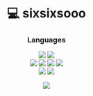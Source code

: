 <h1 align="center">💻 sixsixsooo </h1>

<h3 align="center">Languages</h3>
<div align="center">
  <div>
    <img src="https://img.shields.io/badge/-HTML-090909?style=for-the-badge&logo=HTML5&logoColor=E34F26">
    <img src="https://img.shields.io/badge/-CSS-090909?style=for-the-badge&logo=css3&logoColor=1572B6">
  </div>
  <div>
    <img src="https://img.shields.io/badge/JavaScript-090909?style=for-the-badge&logo=javascript&logoColor=F7DF1E">
    <img src="https://img.shields.io/badge/TypeScript-090909?style=for-the-badge&logo=typescript&logoColor=white">
    <img src="https://img.shields.io/badge/React-090909?style=for-the-badge&logo=react&logoColor=61DAFB">
    <img src="https://img.shields.io/badge/Redux-090909?style=for-the-badge&logo=redux&logoColor=white">
  </div>
  <div>
    <img src="NEXTJS-090909?style=for-the-badge&logo=redux&logoColor=Green">
    <img src="Solidity-090909?style=for-the-badge&logo=redux&logoColor=Green">
  </div>
</div>


<p align="center">
  <img src="https://github-readme-stats.vercel.app/api?username=sixsixsooo&theme=bear&show_icons=true&hide_border=true&count_private=true&locale=ru">
</p>
